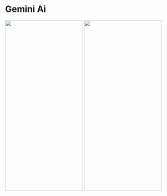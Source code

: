 # Gemini Ai

<img src="https://github.com/user-attachments/assets/f6990b12-265d-40d7-95a1-431e5b66eae2" width="250" height="550">
<img src="https://github.com/user-attachments/assets/ab20d7bf-bd61-4b57-ba9d-a205b4d1a1c9" width="250" height="550">  
